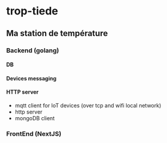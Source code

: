 # trop-tiede

## Ma station de température

### Backend (golang)

#### DB

#### Devices messaging

#### HTTP server
- mqtt client for IoT devices (over tcp and wifi local network)
- http server
- mongoDB client

### FrontEnd (NextJS)
